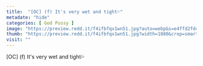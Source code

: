 ```yaml
---
title:  "[OC] (f) It's very wet and tight💦"
metadate: "hide"
categories: [ God Pussy ]
image: "https://preview.redd.it/f4ifbfqx1wn51.jpg?auto=webp&s=e4ffd2fd4e5cf101e9ef1ac84d90c1431aa5bda2"
thumb: "https://preview.redd.it/f4ifbfqx1wn51.jpg?width=1080&crop=smart&auto=webp&s=93e296e477a08e57aa609af675dbb267a8565ad1"
visit: ""
---
```

[OC] (f) It's very wet and tight💦
